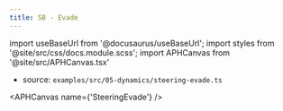 ```yaml
---
title: SB - Evade
---
```


import useBaseUrl from '@docusaurus/useBaseUrl';
import styles from '@site/src/css/docs.module.scss';
import APHCanvas from '@site/src/APHCanvas.tsx'

- source: `examples/src/05-dynamics/steering-evade.ts`


<APHCanvas name={'SteeringEvade'} />

